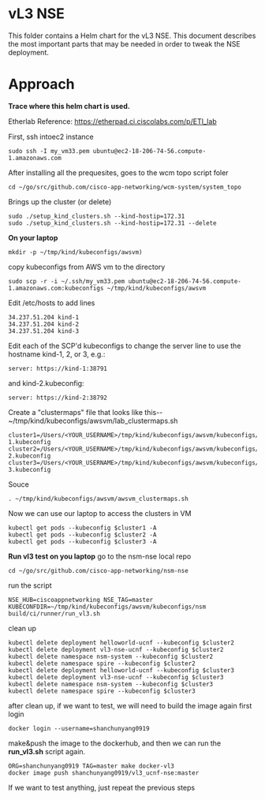 # vL3 NSE
This folder contains a Helm chart for the vL3 NSE. This document describes the most
important parts that may be needed in order to tweak the NSE deployment.

# Approach

**Trace where this helm chart is used.**

Etherlab Reference: https://etherpad.ci.ciscolabs.com/p/ETI_lab

First, ssh intoec2 instance
```
sudo ssh -I my_vm33.pem ubuntu@ec2-18-206-74-56.compute-1.amazonaws.com
```
After installing all the prequesites, goes to the wcm topo script foler
```
cd ~/go/src/github.com/cisco-app-networking/wcm-system/system_topo
```
Brings up the cluster (or delete)
```
sudo ./setup_kind_clusters.sh --kind-hostip=172.31
sudo ./setup_kind_clusters.sh --kind-hostip=172.31 --delete
```
**On your laptop**
```
mkdir -p ~/tmp/kind/kubeconfigs/awsvm)
```
copy kubeconfigs from AWS vm to the directory
```
sudo scp -r -i ~/.ssh/my_vm33.pem ubuntu@ec2-18-206-74-56.compute-1.amazonaws.com:kubeconfigs ~/tmp/kind/kubeconfigs/awsvm
```
Edit /etc/hosts to add lines
```
34.237.51.204 kind-1
34.237.51.204 kind-2
34.237.51.204 kind-3
```
Edit each of the SCP'd kubeconfigs to change the server line to use the hostname kind-1, 2, or 3, e.g.:
```
server: https://kind-1:38791
```
and kind-2.kubeconfig:
```
server: https://kind-2:38792
```
Create a "clustermaps" file that looks like this-- ~/tmp/kind/kubeconfigs/awsvm/lab_clustermaps.sh
```
cluster1=/Users/<YOUR_USERNAME>/tmp/kind/kubeconfigs/awsvm/kubeconfigs/central/kind-1.kubeconfig
cluster2=/Users/<YOUR_USERNAME>/tmp/kind/kubeconfigs/awsvm/kubeconfigs/nsm/kind-2.kubeconfig
cluster3=/Users/<YOUR_USERNAME>/tmp/kind/kubeconfigs/awsvm/kubeconfigs/nsm/kind-3.kubeconfig
```
Souce
```
. ~/tmp/kind/kubeconfigs/awsvm/awsvm_clustermaps.sh
```
Now we can use our laptop to access the clusters in VM
```
kubectl get pods --kubeconfig $cluster1 -A
kubectl get pods --kubeconfig $cluster2 -A
kubectl get pods --kubeconfig $cluster3 -A
```

**Run vl3 test on you laptop**
go to the nsm-nse local repo
```
cd ~/go/src/github.com/cisco-app-networking/nsm-nse
```
run the script
```
NSE_HUB=ciscoappnetworking NSE_TAG=master KUBECONFDIR=~/tmp/kind/kubeconfigs/awsvm/kubeconfigs/nsm build/ci/runner/run_vl3.sh
```
clean up
```
kubectl delete deployment helloworld-ucnf --kubeconfig $cluster2
kubectl delete deployment vl3-nse-ucnf --kubeconfig $cluster2
kubectl delete namespace nsm-system --kubeconfig $cluster2
kubectl delete namespace spire --kubeconfig $cluster2
kubectl delete deployment helloworld-ucnf --kubeconfig $cluster3
kubectl delete deployment vl3-nse-ucnf --kubeconfig $cluster3
kubectl delete namespace nsm-system --kubeconfig $cluster3
kubectl delete namespace spire --kubeconfig $cluster3
```
after clean up, if we want to test, we will need to build the image again
first login
```
docker login --username=shanchunyang0919
```
make&push the image to the dockerhub, and then we can run the **run_vl3.sh** script again.
```
ORG=shanchunyang0919 TAG=master make docker-vl3
docker image push shanchunyang0919/vl3_ucnf-nse:master
```
If we want to test anything, just repeat the previous steps

